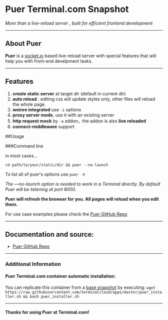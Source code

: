 # **Puer** Terminal.com Snapshot
*More than a live-reload server , built for efficient frontend development*

---

## About Puer

**Puer** is a [socket.io](http://socket.io/) based live-reload server with special features that will help you with front-end develpment tasks.

---

## Features
1. __create static server__ at target dir (default in current dir)
2. __auto reload__ : editing css will update styles only, other files will reload the whole page.
3. __weinre integrated__  use `-i` options
4. __proxy server mode__, use it with an existing server
5. __http request mock__ by `-a` addon，the addon is also __live reloaded__
6. __connect-middleware__ support



##Usage

###Command line

in most cases...

`cd path/to/your/static/dir && puer --no-launch`

To list all of puer's options use `puer -h`

*The —no-launch option is needed to work in a Terminal directly. By default Puer will be listening at port 8000.*

**Puer will refresh the browser for you. All pages will reload when you edit them.**

For use case examples please check the [Puer GitHub Repo](https://github.com/leeluolee/puer)

---

## Documentation and source:
- [Puer GitHub Repo](https://github.com/leeluolee/puer)

---


### Additional Information
#### Puer Terminal.com container automatic installation:
You can replicate this container from a [base snapshot](https://www.terminal.com/tiny/FzpHiTXG1K) by executing:
`wget https://raw.githubusercontent.com/terminalcloud/apps/master/puer_installer.sh && bash puer_installer.sh`


---

#### Thanks for using Puer at Terminal.com!